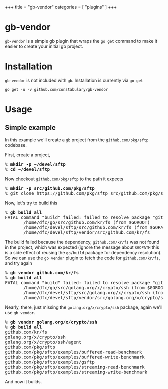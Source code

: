 +++
title = "gb-vendor"
categories = [ "plugins" ]
+++
# gb-vendor

`gb-vendor` is a simple gb plugin that wraps the `go get` command to make it easier to create your initial gb project.

# Installation

`gb-vendor` is not included with `gb`. Installation is currently via `go get`

    go get -u -v github.com/constabulary/gb-vendor

# Usage

## Simple example

In this example we'll create a `gb` project from the `github.com/pkg/sftp` codebase. 

First, create a project,

<pre>% <b>mkdir -p ~/devel/sftp</b>
% <b>cd ~/devel/sftp</b></pre>

Now checkout `github.com/pkg/sftp` to the path it expects

<pre>% <b>mkdir -p src/github.com/pkg/sftp</b>
% git clone https://github.com/pkg/sftp src/github.com/pkg/sftp</b></pre>

Now, let's try to build this

<pre>% <b>gb build all</b>
FATAL command "build" failed: failed to resolve package "github.com/pkg/sftp": cannot find package "github.com/kr/fs" in any of:
       /home/dfc/go/src/github.com/kr/fs (from $GOROOT)
       /home/dfc/devel/sftp/src/github.com/kr/fs (from $GOPATH)
       /home/dfc/devel/sftp/vendor/src/github.com/kr/fs</pre>

The build failed because the dependency, `github.com/kr/fs` was not found in the project, which was expected (ignore the message about `$GOPATH` this is a side effect of reusing the `go/build` package for dependency resolution). So we can use the `gb vendor` plugin to fetch the code for `github.com/kr/fs`, and try again

<pre>% <b>gb vendor github.com/kr/fs</b>
% <b>gb build all</b>
FATAL command "build" failed: failed to resolve package "github.com/pkg/sftp": cannot find package "golang.org/x/crypto/ssh" in any of:
       /home/dfc/go/src/golang.org/x/crypto/ssh (from $GOROOT)
       /home/dfc/devel/sftp/src/golang.org/x/crypto/ssh (from $GOPATH)
       /home/dfc/devel/sftp/vendor/src/golang.org/x/crypto/ssh</pre>

Nearly, there, just missing the `golang.org/x/crypto/ssh` package, again we'll use `gb vendor`.

<pre>% <b>gb vendor golang.org/x/crypto/ssh</b>
% <b>gb build all</b>
github.com/kr/fs
golang.org/x/crypto/ssh
golang.org/x/crypto/ssh/agent
github.com/pkg/sftp
github.com/pkg/sftp/examples/buffered-read-benchmark
github.com/pkg/sftp/examples/buffered-write-benchmark
github.com/pkg/sftp/examples/gsftp
github.com/pkg/sftp/examples/streaming-read-benchmark
github.com/pkg/sftp/examples/streaming-write-benchmark</pre>

And now it builds.
